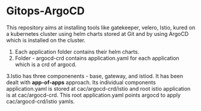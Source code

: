 # Gitops-ArgoCD

This repository aims at installing tools like gatekeeper, velero, Istio, kured on a kubernetes cluster using helm charts stored at Git and by using ArgoCD which is installed on the cluster. 

1. Each application folder contains their helm charts. 
2. Folder - argocd-crd contains application.yaml for each application which is a crd of argocd.

 3.Istio has three componenents - base, gateway, and istiod. It has been dealt with **app-of-apps** approach.
 Its individual components application.yaml is stored at cac/argocd-crd/istio and root istio application is at 
 cac/argocd-crd.
 This root application.yaml points argocd to apply cac/argocd-crd/istio yamls. 
